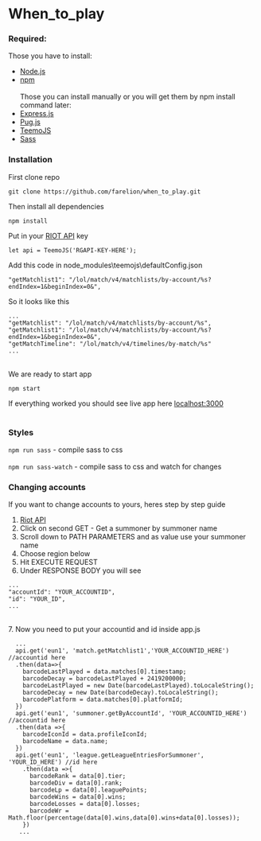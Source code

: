 # When_to_play <br/>
### Required:<br/>
Those you have to install:<br/>
- [Node.js](https://nodejs.org/) <br/>
- [npm](https://www.npmjs.org/) <br/><br/>
Those you can install manually or you will get them by npm install command later:<br/>
- [Express.js](https://expressjs.com/) <br/>
- [Pug.js](https://pugjs.org/api/getting-started.html) <br/>
- [TeemoJS](https://github.com/MingweiSamuel/TeemoJS) <br/>
- [Sass](https://sass-lang.com/install)

### Installation
First clone repo
```node
git clone https://github.com/farelion/when_to_play.git
```
Then install all dependencies
```node
npm install
```
Put in your [RIOT API](https://developer.riotgames.com/) key

```node
let api = TeemoJS('RGAPI-KEY-HERE');
```
Add this code in node_modules\teemojs\defaultConfig.json
```node
"getMatchlist1": "/lol/match/v4/matchlists/by-account/%s?endIndex=1&beginIndex=0&",
```
So it looks like this
```node
...
"getMatchlist": "/lol/match/v4/matchlists/by-account/%s",
"getMatchlist1": "/lol/match/v4/matchlists/by-account/%s?endIndex=1&beginIndex=0&",
"getMatchTimeline": "/lol/match/v4/timelines/by-match/%s"
...
```      
<br />
We are ready to start app

```node
npm start
```
If everything worked you should see live app here [localhost:3000](http://localhost:3000/)
<br /><br />

### Styles
`npm run sass` - compile sass to css <br /><br />
`npm run sass-watch` - compile sass to css and watch for changes 


### Changing accounts

If you want to change accounts to yours, heres step by step guide<br />
1. [Riot API](https://developer.riotgames.com/api-methods/#summoner-v4/GET_getBySummonerName)<br />
2. Click on second GET - Get a summoner by summoner name<br />
3. Scroll down to PATH PARAMETERS and as value use your summoner name<br />
4. Choose region below<br />
5. Hit EXECUTE REQUEST<br />
6. Under RESPONSE BODY you will see<br />
```node
...
"accountId": "YOUR_ACCOUNTID",
"id": "YOUR_ID",
...
```
<br />
7. Now you need to put your accountid and id inside app.js

```node
  ... 
  api.get('eun1', 'match.getMatchlist1','YOUR_ACCOUNTID_HERE') //accountid here
  .then(data=>{
    barcodeLastPlayed = data.matches[0].timestamp;
    barcodeDecay = barcodeLastPlayed + 2419200000;
    barcodeLastPlayed = new Date(barcodeLastPlayed).toLocaleString();
    barcodeDecay = new Date(barcodeDecay).toLocaleString();
    barcodePlatform = data.matches[0].platformId;
  })
  api.get('eun1', 'summoner.getByAccountId', 'YOUR_ACCOUNTID_HERE') //accountid here
  .then(data =>{
    barcodeIconId = data.profileIconId;
    barcodeName = data.name;
  })
  api.get('eun1', 'league.getLeagueEntriesForSummoner', 'YOUR_ID_HERE') //id here
    .then(data =>{
      barcodeRank = data[0].tier;
      barcodeDiv = data[0].rank;
      barcodeLp = data[0].leaguePoints;
      barcodeWins = data[0].wins;
      barcodeLosses = data[0].losses;
      barcodeWr = Math.floor(percentage(data[0].wins,data[0].wins+data[0].losses));
    })
   ...
```

<br />
